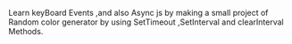 Learn keyBoard Events ,and also Async js by making a small project of Random color generator by using SetTimeout ,SetInterval and clearInterval Methods.
